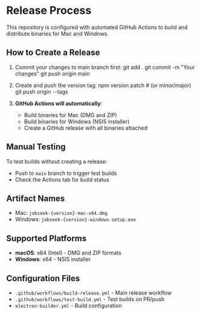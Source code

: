 # Release Process

This repository is configured with automated GitHub Actions to build and distribute binaries for Mac and Windows.

## How to Create a Release

  1. Commit your changes to main branch first:
  git add .
  git commit -m "Your changes"
  git push origin main
  2. Create and push the version tag:
  npm version patch  # (or minor/major)
  git push origin --tags

3. **GitHub Actions will automatically**:
   - Build binaries for Mac (DMG and ZIP)
   - Build binaries for Windows (NSIS installer)
   - Create a GitHub release with all binaries attached

## Manual Testing

To test builds without creating a release:
- Push to `main` branch to trigger test builds
- Check the Actions tab for build status

## Artifact Names

- Mac: `jobseek-{version}-mac-x64.dmg`
- Windows: `jobseek-{version}-windows-setup.exe`

## Supported Platforms

- **macOS**: x64 (Intel) - DMG and ZIP formats
- **Windows**: x64 - NSIS installer

## Configuration Files

- `.github/workflows/build-release.yml` - Main release workflow
- `.github/workflows/test-build.yml` - Test builds on PR/push
- `electron-builder.yml` - Build configuration